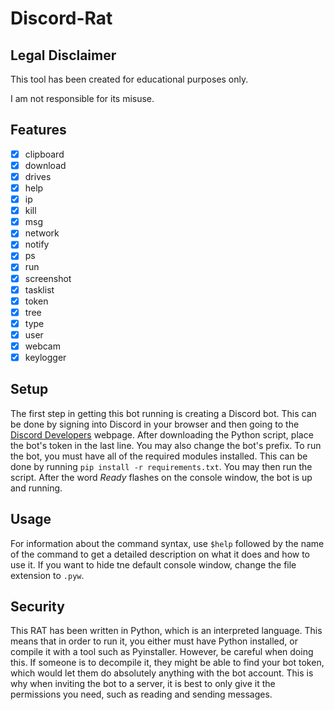 # Discord-Rat
## Legal Disclaimer
This tool has been created for educational purposes only.

I am not responsible for its misuse.

## Features
- [x] clipboard
- [x] download
- [x] drives
- [x] help
- [x] ip
- [x] kill
- [x] msg
- [x] network
- [x] notify
- [x] ps
- [x] run
- [x] screenshot
- [x] tasklist
- [x] token
- [x] tree
- [x] type
- [x] user
- [x] webcam
- [x] keylogger

## Setup
The first step in getting this bot running is creating a Discord bot. This can be done by signing into Discord in your browser and then going to the [Discord Developers](https://discord.com/developers) webpage. After downloading the Python script, place the bot's token in the last line. You may also change the bot's prefix. To run the bot, you must have all of the required modules installed. This can be done by running ```pip install -r requirements.txt```. You may then run the script. After the word *Ready* flashes on the console window, the bot is up and running.

## Usage
For information about the command syntax, use ```$help``` followed by the name of the command to get a detailed description on what it does and how to use it. If you want to hide tne default console window, change the file extension to ```.pyw```.

## Security
This RAT has been written in Python, which is an interpreted language. This means that in order to run it, you either must have Python installed, or compile it with a tool such as Pyinstaller. However, be careful when doing this. If someone is to decompile it, they might be able to find your bot token, which would let them do absolutely anything with the bot account. This is why when inviting the bot to a server, it is best to only give it the permissions you need, such as reading and sending messages.
